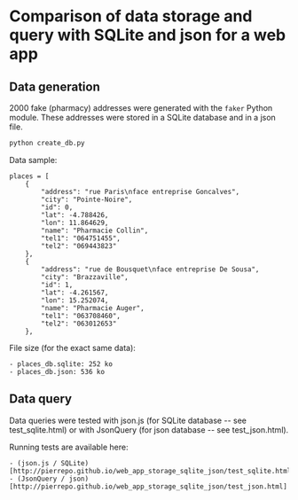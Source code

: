 # Comparison of data storage and query with SQLite and json for a web app

## Data generation

2000 fake (pharmacy) addresses were generated with the `faker` Python module. These addresses were stored in a SQLite database and in a json file.

```bash
python create_db.py
```

Data sample:

```
places = [
    {
        "address": "rue Paris\nface entreprise Goncalves",
        "city": "Pointe-Noire",
        "id": 0,
        "lat": -4.788426,
        "lon": 11.864629,
        "name": "Pharmacie Collin",
        "tel1": "064751455",
        "tel2": "069443823"
    },
    {
        "address": "rue de Bousquet\nface entreprise De Sousa",
        "city": "Brazzaville",
        "id": 1,
        "lat": -4.261567,
        "lon": 15.252074,
        "name": "Pharmacie Auger",
        "tel1": "063708460",
        "tel2": "063012653"
    },
```

File size (for the exact same data):

    - places_db.sqlite: 252 ko
    - places_db.json: 536 ko


## Data query

Data queries were tested with json.js (for SQLite database -- see test_sqlite.html) or with JsonQuery (for json database -- see test_json.html).

Running tests are available here: 

    - (json.js / SQLite)[http://pierrepo.github.io/web_app_storage_sqlite_json/test_sqlite.html] 
    - (JsonQuery / json)[http://pierrepo.github.io/web_app_storage_sqlite_json/test_json.html]

 
